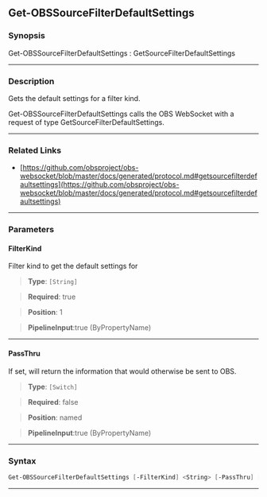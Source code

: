 Get-OBSSourceFilterDefaultSettings
----------------------------------
### Synopsis
Get-OBSSourceFilterDefaultSettings : GetSourceFilterDefaultSettings

---
### Description

Gets the default settings for a filter kind.


Get-OBSSourceFilterDefaultSettings calls the OBS WebSocket with a request of type GetSourceFilterDefaultSettings.

---
### Related Links
* [https://github.com/obsproject/obs-websocket/blob/master/docs/generated/protocol.md#getsourcefilterdefaultsettings](https://github.com/obsproject/obs-websocket/blob/master/docs/generated/protocol.md#getsourcefilterdefaultsettings)



---
### Parameters
#### **FilterKind**

Filter kind to get the default settings for



> **Type**: ```[String]```

> **Required**: true

> **Position**: 1

> **PipelineInput**:true (ByPropertyName)



---
#### **PassThru**

If set, will return the information that would otherwise be sent to OBS.



> **Type**: ```[Switch]```

> **Required**: false

> **Position**: named

> **PipelineInput**:true (ByPropertyName)



---
### Syntax
```PowerShell
Get-OBSSourceFilterDefaultSettings [-FilterKind] <String> [-PassThru] [<CommonParameters>]
```
---
